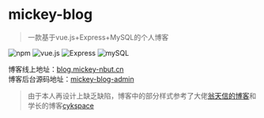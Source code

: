 # mickey-blog
> 一款基于vue.js+Express+MySQL的个人博客   

![npm](https://img.shields.io/badge/npm-v6.2.0-orange.svg) ![vue.js](https://img.shields.io/badge/vue.js-2.5.2-brightgreen.svg) ![Express](https://img.shields.io/badge/Express-4.16.0-blue.svg) ![mySQL](https://img.shields.io/badge/mysql-2.16.0-green.svg)   
   
博客线上地址：[blog.mickey-nbut.cn](https://blog.mickey-nbut.cn/#/)   
博客后台源码地址：[mickey-blog-admin](https://github.com/nbutmickey/mickey-blog-admin)   
> 由于本人再设计上缺乏缺陷，博客中的部分样式参考了大佬[翁天信的博客](https://blog.dandyweng.com/)和学长的博客[cykspace](https://github.com/chenyinkai/cykspace)

